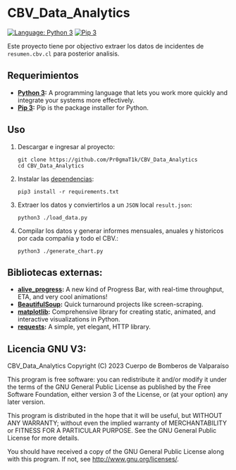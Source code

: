 CBV_Data_Analytics
===============
[![Language: Python 3](https://img.shields.io/badge/python-3.8%20|%203.9%20|%203.10%20|%203.11-red)](https://www.python.org/)
[![Pip 3](https://img.shields.io/pypi/v/pip.svg)](https://pypi.org/project/pip/)


Este proyecto tiene por objectivo extraer los datos de incidentes de `resumen.cbv.cl` para posterior analisis.

Requerimientos
-----------------
* **[Python 3](https://www.python.org/):** A programming language that lets you work more quickly and integrate your systems more effectively.
* **[Pip 3](https://pypi.org/project/pip/):** Pip is the package installer for Python.

Uso
-----------------
1. Descargar e ingresar al proyecto:
    ```shell
    git clone https://github.com/Pr0gmaT1k/CBV_Data_Analytics
    cd CBV_Data_Analytics
    ```  

2. Instalar las [dependencias](https://github.com/Pr0gmaT1k/CBV_Data_Analytics/blob/main/requirements.txt):
    ```shell
    pip3 install -r requirements.txt
    ```    

3. Extraer los datos y conviertirlos a un `JSON` local `result.json`:
    ```shell
    python3 ./load_data.py
    ```
4. Compilar los datos y generar informes mensuales, anuales y historicos por cada compañia y todo el CBV.:
    ```shell
    python3 ./generate_chart.py
    ```

Bibliotecas externas:
-----------------
* **[alive_progress](https://github.com/rsalmei/alive-progress/tree/main):** A new kind of Progress Bar, with real-time throughput, ETA, and very cool animations!
* **[BeautifulSoup](https://www.crummy.com/software/BeautifulSoup/):** Quick turnaround projects like screen-scraping.
* **[matplotlib](https://github.com/matplotlib/matplotlib):** Comprehensive library for creating static, animated, and interactive visualizations in Python.
* **[requests](https://github.com/psf/requests):** A simple, yet elegant, HTTP library.

Licencia GNU V3:
-----------------
CBV_Data_Analytics
Copyright (C) 2023  Cuerpo de Bomberos de Valparaíso

This program is free software: you can redistribute it and/or modify
it under the terms of the GNU General Public License as published by
the Free Software Foundation, either version 3 of the License, or
(at your option) any later version.

This program is distributed in the hope that it will be useful,
but WITHOUT ANY WARRANTY; without even the implied warranty of
MERCHANTABILITY or FITNESS FOR A PARTICULAR PURPOSE.  See the
GNU General Public License for more details.

You should have received a copy of the GNU General Public License
along with this program.  If not, see <http://www.gnu.org/licenses/>.

